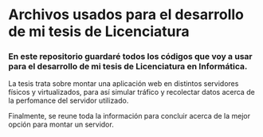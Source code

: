 # Archivos usados para el desarrollo de mi tesis de Licenciatura #

### En este repositorio guardaré todos los códigos que voy a usar para el desarrollo de mi tesis de Licenciatura en Informática.

La tesis trata sobre montar una aplicación web en distintos servidores físicos y virtualizados, para así simular tráfico y recolectar datos acerca de la perfomance del servidor utilizado.

Finalmente, se reune toda la información para concluir acerca de la mejor opción para montar un servidor. 
